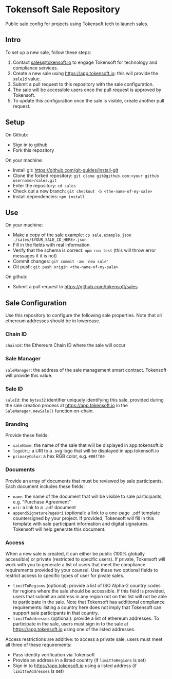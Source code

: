 # Tokensoft Sale Repository
Public sale config for projects using Tokensoft tech to launch sales.

## Intro
To set up a new sale, follow these steps:
1. Contact sales@tokensoft.io to engage Tokensoft for technology and compliance services.
2. Create a new sale using https://app.tokensoft.io: this will provide the `saleId` value.
3. Submit a pull request to this repository with the sale configuration.
4. The sale will be accessible users once the pull request is approved by Tokensoft.
5. To update this configuration once the sale is visible, create another pull request.

## Setup
On Github:
* Sign in to github
* Fork this repository

On your machine:
* Install git: https://github.com/git-guides/install-git
* Clone the forked repository: `git clone git@github.com:<your github username>/sales.git`
* Enter the repository: `cd sales`
* Check out a new branch: `git checkout -b <the-name-of-my-sale>`
* Install dependencies: `npm install`

## Use
On your machine:
* Make a copy of the sale example: `cp sale.example.json ./sales/$YOUR_SALE_ID_HERE>.json`
* Fill in the fields with real information.
* Verify that the schema is correct: `npm run test` (this will throw error messages if it is not)
* Commit changes: `git commit -am 'new sale'`
* Git push: `git push origin <the-name-of-my-sale>`

On github:
* Submit a pull request to https://github.com/tokensoft/sales

## Sale Configuration
Use this repository to configure the following sale properties. Note that all ethereum addresses should be in lowercase.

### Chain ID
`chainId`: the Ethereum Chain ID where the sale will occur

### Sale Manager
`saleManager`: the address of the sale management smart contract. Tokensoft will provide this value.

### Sale ID
`saleId`: the `bytes32` identifier uniquely identifying this sale, provided during the sale creation process at https://app.tokensoft.io in the `SaleManager.newSale()` function on-chain.

### Branding
Provide these fields:
* `saleName`: the name of the sale that will be displayed in app.tokensoft.io
* `logoUri`: a URI to a .svg logo that will be displayed in app.tokensoft.io
* `primaryColor`: a hex RGB color, e.g. `#00ff00`

### Documents
Provide an array of documents that must be reviewed by sale participants. Each document includes these fields:
* `name`: the name of the document that will be visible to sale participants, e.g. "Purchase Agreement"
* `uri`: a link to a `.pdf` document
* `appendSignaturePageUri` (optional): a link to a one-page `.pdf` template countersigned by your project. If provided, Tokensoft will fill in this template with sale participant information and digital signatures. Tokensoft will help generate this document.

### Access
When a new sale is created, it can either be public (100% globally accessible) or private (restricted to specific users). If private, Tokensoft will work with you to generate a list of users that meet the compliance requirements provided by your counsel. Use these two optional fields to restrict access to specific types of user for pivate sales.

* `limitToRegions` (optional): provide a list of ISO Alpha-2 country codes for regions where the sale should be accessible. If this field is provided, users that submit an address in any region not on this list will not be able to participate in the sale. Note that Tokensoft has additional compliance requirements: listing a country here does not imply that Tokensoft can support sale participants in that country.
* `limitToAddresses` (optional): provide a list of ethereum addresses. To participate in the sale, users must sign in to the sale at https://app.tokensoft.io using one of the listed addresses.

Access restrictions are additive: to access a private sale, users must meet all three of these requirements:
* Pass identity verification via Tokensoft
* Provide an address in a listed country (if `limitToRegions` is set)
* Sign in to https://app.tokensoft.io using a listed address (if `limitToAddresses` is set)
